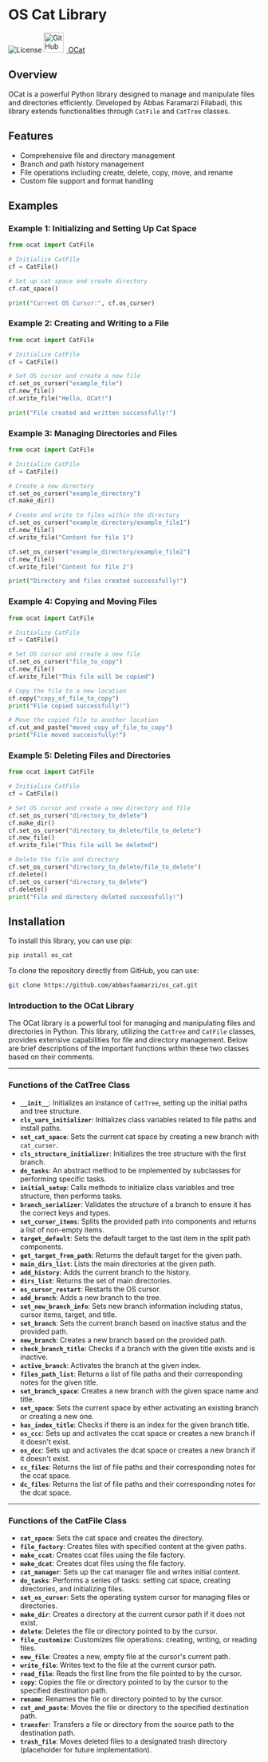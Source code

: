 # OS Cat Library
<link rel="stylesheet" href="oscat/docs/styles.css">


<div class="container">
    <img alt="License" src="oscat/docs/catsbanner-1.png"/>
    <a href="https://github.com/abbasfaramarzi/ocat" class="github-button" target="_blank">
        <img src="oscat/docs/GitHub-Logo.wine .svg" alt="GitHub Logo" style="width: 40px; height: 40px; margin-right: 5px;"/>
        OCat
    </a>
</div>

## Overview
OCat is a powerful Python library designed to manage and manipulate files and directories efficiently. 
Developed by Abbas Faramarzi Filabadi, this library extends functionalities through `CatFile` and `CatTree` classes.

## Features
- Comprehensive file and directory management
- Branch and path history management
- File operations including create, delete, copy, move, and rename
- Custom file support and format handling

## Examples

### Example 1: Initializing and Setting Up Cat Space
```python
from ocat import CatFile

# Initialize CatFile
cf = CatFile()

# Set up cat space and create directory
cf.cat_space()

print("Current OS Cursor:", cf.os_curser)
```

### Example 2: Creating and Writing to a File
```python
from ocat import CatFile

# Initialize CatFile
cf = CatFile()

# Set OS cursor and create a new file
cf.set_os_curser("example_file")
cf.new_file()
cf.write_file("Hello, OCat!")

print("File created and written successfully!")
```

### Example 3: Managing Directories and Files
```python
from ocat import CatFile

# Initialize CatFile
cf = CatFile()

# Create a new directory
cf.set_os_curser("example_directory")
cf.make_dir()

# Create and write to files within the directory
cf.set_os_curser("example_directory/example_file1")
cf.new_file()
cf.write_file("Content for file 1")

cf.set_os_curser("example_directory/example_file2")
cf.new_file()
cf.write_file("Content for file 2")

print("Directory and files created successfully!")
```

### Example 4: Copying and Moving Files
```python
from ocat import CatFile

# Initialize CatFile
cf = CatFile()

# Set OS cursor and create a new file
cf.set_os_curser("file_to_copy")
cf.new_file()
cf.write_file("This file will be copied")

# Copy the file to a new location
cf.copy("copy_of_file_to_copy")
print("File copied successfully!")

# Move the copied file to another location
cf.cut_and_paste("moved_copy_of_file_to_copy")
print("File moved successfully!")
```

### Example 5: Deleting Files and Directories
```python
from ocat import CatFile

# Initialize CatFile
cf = CatFile()

# Set OS cursor and create a new directory and file
cf.set_os_curser("directory_to_delete")
cf.make_dir()
cf.set_os_curser("directory_to_delete/file_to_delete")
cf.new_file()
cf.write_file("This file will be deleted")

# Delete the file and directory
cf.set_os_curser("directory_to_delete/file_to_delete")
cf.delete()
cf.set_os_curser("directory_to_delete")
cf.delete()
print("File and directory deleted successfully!")
```


## Installation
To install this library, you can use pip:

```sh
pip install os_cat
```

To clone the repository directly from GitHub, you can use:
```sh
git clone https://github.com/abbasfaamarzi/os_cat.git
```

### Introduction to the OCat Library

The OCat library is a powerful tool for managing and manipulating files and directories in Python. This library, utilizing the `CatTree` and `CatFile` classes, provides extensive capabilities for file and directory management. Below are brief descriptions of the important functions within these two classes based on their comments.

---

### Functions of the CatTree Class

- **`__init__`**: Initializes an instance of `CatTree`, setting up the initial paths and tree structure.
- **`cls_vars_initializer`**: Initializes class variables related to file paths and install paths.
- **`set_cat_space`**: Sets the current cat space by creating a new branch with `cat_curser`.
- **`cls_structure_initializer`**: Initializes the tree structure with the first branch.
- **`do_tasks`**: An abstract method to be implemented by subclasses for performing specific tasks.
- **`initial_setup`**: Calls methods to initialize class variables and tree structure, then performs tasks.
- **`branch_serializer`**: Validates the structure of a branch to ensure it has the correct keys and types.
- **`set_curser_items`**: Splits the provided path into components and returns a list of non-empty items.
- **`target_default`**: Sets the default target to the last item in the split path components.
- **`get_target_from_path`**: Returns the default target for the given path.
- **`main_dirs_list`**: Lists the main directories at the given path.
- **`add_history`**: Adds the current branch to the history.
- **`dirs_list`**: Returns the set of main directories.
- **`os_cursor_restart`**: Restarts the OS cursor.
- **`add_branch`**: Adds a new branch to the tree.
- **`set_new_branch_info`**: Sets new branch information including status, cursor items, target, and title.
- **`set_branch`**: Sets the current branch based on inactive status and the provided path.
- **`new_branch`**: Creates a new branch based on the provided path.
- **`check_branch_title`**: Checks if a branch with the given title exists and is inactive.
- **`active_branch`**: Activates the branch at the given index.
- **`files_path_list`**: Returns a list of file paths and their corresponding notes for the given title.
- **`set_branch_space`**: Creates a new branch with the given space name and title.
- **`set_space`**: Sets the current space by either activating an existing branch or creating a new one.
- **`has_index_title`**: Checks if there is an index for the given branch title.
- **`os_ccc`**: Sets up and activates the ccat space or creates a new branch if it doesn't exist.
- **`os_dcc`**: Sets up and activates the dcat space or creates a new branch if it doesn't exist.
- **`cc_files`**: Returns the list of file paths and their corresponding notes for the ccat space.
- **`dc_files`**: Returns the list of file paths and their corresponding notes for the dcat space.

---

### Functions of the CatFile Class

- **`cat_space`**: Sets the cat space and creates the directory.
- **`file_factory`**: Creates files with specified content at the given paths.
- **`make_ccat`**: Creates ccat files using the file factory.
- **`make_dcat`**: Creates dcat files using the file factory.
- **`cat_manager`**: Sets up the cat manager file and writes initial content.
- **`do_tasks`**: Performs a series of tasks: setting cat space, creating directories, and initializing files.
- **`set_os_curser`**: Sets the operating system cursor for managing files or directories.
- **`make_dir`**: Creates a directory at the current cursor path if it does not exist.
- **`delete`**: Deletes the file or directory pointed to by the cursor.
- **`file_customize`**: Customizes file operations: creating, writing, or reading files.
- **`new_file`**: Creates a new, empty file at the cursor's current path.
- **`write_file`**: Writes text to the file at the current cursor path.
- **`read_file`**: Reads the first line from the file pointed to by the cursor.
- **`copy`**: Copies the file or directory pointed to by the cursor to the specified destination path.
- **`rename`**: Renames the file or directory pointed to by the cursor.
- **`cut_and_paste`**: Moves the file or directory to the specified destination path.
- **`transfer`**: Transfers a file or directory from the source path to the destination path.
- **`trash_file`**: Moves deleted files to a designated trash directory (placeholder for future implementation).

